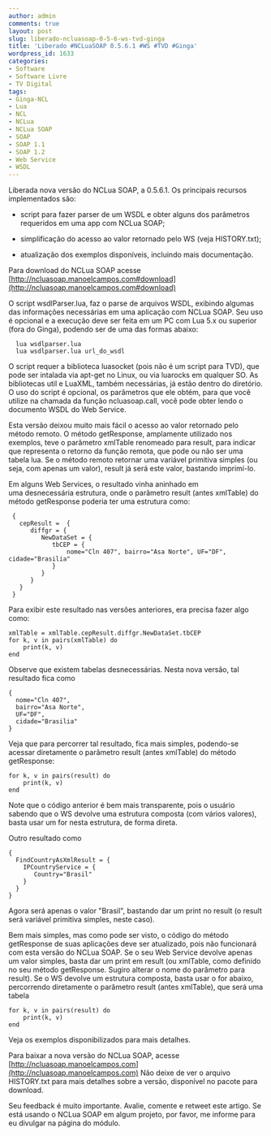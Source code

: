 ```yaml
---
author: admin
comments: true
layout: post
slug: liberado-ncluasoap-0-5-6-ws-tvd-ginga
title: 'Liberado #NCLuaSOAP 0.5.6.1 #WS #TVD #Ginga'
wordpress_id: 1633
categories:
- Software
- Software Livre
- TV Digital
tags:
- Ginga-NCL
- Lua
- NCL
- NCLua
- NCLua SOAP
- SOAP
- SOAP 1.1
- SOAP 1.2
- Web Service
- WSDL
---
```


Liberada nova versão do NCLua SOAP, a 0.5.6.1. Os principais recursos implementados são:



	
  * script para fazer parser de um WSDL e obter alguns dos parâmetros requeridos em uma app com NCLua SOAP;

	
  * simplificação do acesso ao valor retornado pelo WS (veja HISTORY.txt);

	
  * atualização dos exemplos disponíveis, incluindo mais documentação.


Para download do NCLua SOAP acesse [http://ncluasoap.manoelcampos.com#download](http://ncluasoap.manoelcampos.com#download)

O script wsdlParser.lua, faz o parse de arquivos WSDL, exibindo algumas das informações necessárias em uma aplicação com NCLua SOAP. Seu uso é opcional e a execução deve ser feita em um PC com Lua 5.x ou superior (fora do Ginga), podendo ser de uma das formas abaixo:

    
      lua wsdlparser.lua
      lua wsdlparser.lua url_do_wsdl


O script requer a biblioteca luasocket (pois não é um script para TVD), que pode ser intalada via apt-get no Linux, ou via luarocks em qualquer SO. As bibliotecas util e LuaXML, também necessárias, já estão dentro do diretório. O uso do script é opcional, os parâmetros que ele obtém, para que você utilize na chamada da função ncluasoap.call, você pode obter lendo o documento WSDL do Web Service.<!-- more -->

Esta versão deixou muito mais fácil o acesso ao valor retornado pelo método remoto. O método getResponse, amplamente utilizado nos exemplos, teve o parâmetro xmlTable renomeado para result, para indicar que representa o retorno da função remota, que pode ou não ser uma tabela lua. Se o método remoto retornar uma variável primitiva simples (ou seja, com apenas um valor), result já será este valor, bastando imprimí-lo.

Em alguns Web Services, o resultado vinha aninhado em uma desnecessária estrutura, onde o parâmetro result (antes xmlTable) do método getResponse poderia ter uma estrutura como:

    
     {
       cepResult =  {
          diffgr = {
             NewDataSet = {
                tbCEP = {
                    nome="Cln 407", bairro="Asa Norte", UF="DF", cidade="Brasilia"
                }
             }
          }
       }
     }


Para exibir este resultado nas versões anteriores, era precisa fazer algo como:

    
    xmlTable = xmlTable.cepResult.diffgr.NewDataSet.tbCEP
    for k, v in pairs(xmlTable) do
        print(k, v)
    end


Observe que existem tabelas desnecessárias. Nesta nova versão, tal resultado fica como

    
    {
      nome="Cln 407",
      bairro="Asa Norte",
      UF="DF",
      cidade="Brasilia"
    }


Veja que para percorrer tal resultado, fica mais simples, podendo-se acessar diretamente o parâmetro result (antes xmlTable) do método getResponse:

    
    for k, v in pairs(result) do
        print(k, v)
    end


Note que o código anterior é bem mais transparente, pois o usuário sabendo que o WS devolve uma estrutura composta (com vários valores), basta usar um for nesta estrutura, de forma direta.

Outro resultado como

    
    {
      FindCountryAsXmlResult = {
        IPCountryService = {
           Country="Brasil"
        }
      }
    }


Agora será apenas o valor "Brasil", bastando dar um print no result (o result será variável primitiva simples, neste caso).

Bem mais simples, mas como pode ser visto, o código do método getResponse de suas aplicações deve ser atualizado, pois não funcionará com esta versão do NCLua SOAP. Se o seu Web Service devolve apenas um valor simples, basta dar um print em result (ou xmlTable, como definido no seu método getResponse. Sugiro alterar o nome do parâmetro para result).
Se o WS devolve um estrutura composta, basta usar o for abaixo, percorrendo diretamente o parâmetro result (antes xmlTable), que será uma tabela

    
    for k, v in pairs(result) do
        print(k, v)
    end


Veja os exemplos disponibilizados para mais detalhes.

Para baixar a nova versão do NCLua SOAP, acesse [http://ncluasoap.manoelcampos.com](http://ncluasoap.manoelcampos.com)
Não deixe de ver o arquivo HISTORY.txt para mais detalhes sobre a versão, disponível no pacote para download.

Seu feedback é muito importante. Avalie, comente e retweet este artigo.
Se está usando o NCLua SOAP em algum projeto, por favor, me informe para eu divulgar na página do módulo.
